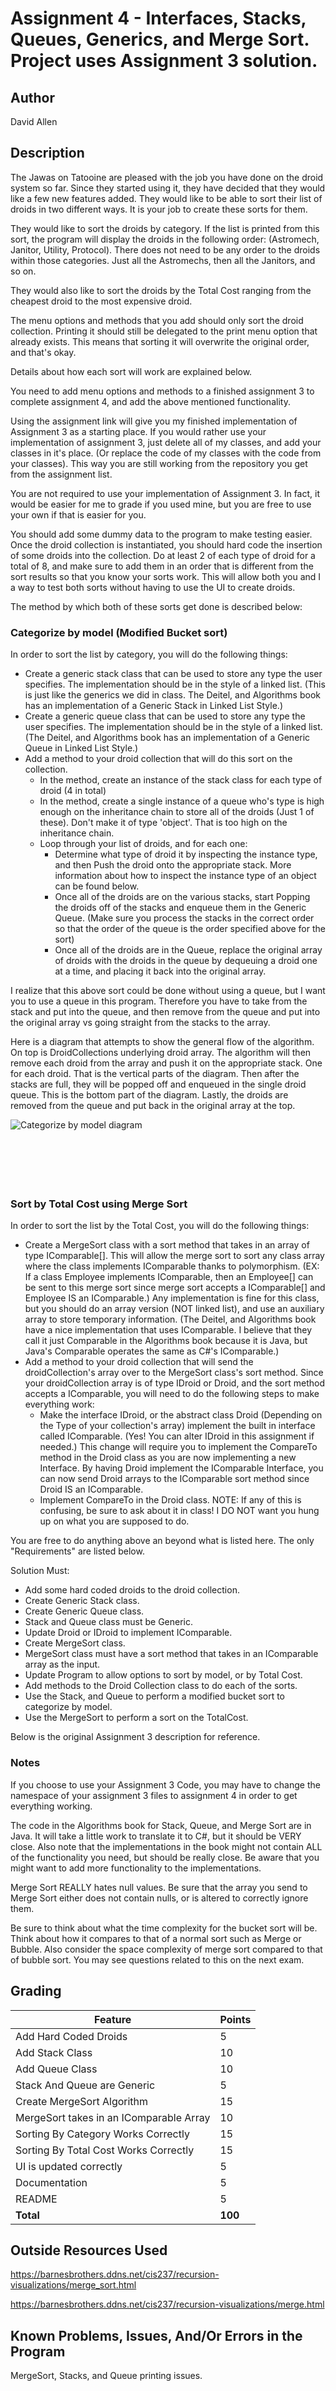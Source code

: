 # Assignment 4 - Interfaces, Stacks, Queues, Generics, and Merge Sort. Project uses Assignment 3 solution.

## Author

David Allen

## Description

The Jawas on Tatooine are pleased with the job you have done on the droid system so far. Since they started using it, they have decided that they would like a few new features added. They would like to be able to sort their list of droids in two different ways. It is your job to create these sorts for them.

They would like to sort the droids by category. If the list is printed from this sort, the program will display the droids in the following order: (Astromech, Janitor, Utility, Protocol). There does not need to be any order to the droids within those categories. Just all the Astromechs, then all the Janitors, and so on.

They would also like to sort the droids by the Total Cost ranging from the cheapest droid to the most expensive droid.

The menu options and methods that you add should only sort the droid collection. Printing it should still be delegated to the print menu option that already exists. This means that sorting it will overwrite the original order, and that's okay.

Details about how each sort will work are explained below.

You need to add menu options and methods to a finished assignment 3 to complete assignment 4, and add the above mentioned functionality.

Using the assignment link will give you my finished implementation of Assignment 3 as a starting place. If you would rather use your implementation of assignment 3, just delete all of my classes, and add your classes in it's place. (Or replace the code of my classes with the code from your classes). This way you are still working from the repository you get from the assignment list.

You are not required to use your implementation of Assignment 3. In fact, it would be easier for me to grade if you used mine, but you are free to use your own if that is easier for you.

You should add some dummy data to the program to make testing easier. Once the droid collection is instantiated, you should hard code the insertion of some droids into the collection. Do at least 2 of each type of droid for a total of 8, and make sure to add them in an order that is different from the sort results so that you know your sorts work. This will allow both you and I a way to test both sorts without having to use the UI to create droids.

The method by which both of these sorts get done is described below:

### Categorize by model (Modified Bucket sort)
In order to sort the list by category, you will do the following things:

* Create a generic stack class that can be used to store any type the user specifies. The implementation should be in the style of a linked list. (This is just like the generics we did in class. The Deitel, and Algorithms book has an implementation of a Generic Stack in Linked List Style.)
* Create a generic queue class that can be used to store any type the user specifies. The implementation should be in the style of a linked list. (The Deitel, and Algorithms book has an implementation of a Generic Queue in Linked List Style.)
* Add a method to your droid collection that will do this sort on the collection.
  * In the method, create an instance of the stack class for each type of droid (4 in total)
  * In the method, create a single instance of a queue who's type is high enough on the inheritance chain to store all of the droids (Just 1 of these). Don't make it of type 'object'. That is too high on the inheritance chain.
  * Loop through your list of droids, and for each one:
    * Determine what type of droid it by inspecting the instance type, and then Push the droid onto the appropriate stack. More information about how to inspect the instance type of an object can be found below.
    * Once all of the droids are on the various stacks, start Popping the droids off of the stacks and enqueue them in the Generic Queue. (Make sure you process the stacks in the correct order so that the order of the queue is the order specified above for the sort)
    * Once all of the droids are in the Queue, replace the original array of droids with the droids in the queue by dequeuing a droid one at a time, and placing it back into the original array.

I realize that this above sort could be done without using a queue, but I want you to use a queue in this program. Therefore you have to take from the stack and put into the queue, and then remove from the queue and put into the original array vs going straight from the stacks to the array.

Here is a diagram that attempts to show the general flow of the algorithm. On top is DroidCollections underlying droid array. The algorithm will then remove each droid from the array and push it on the appropriate stack. One for each droid. That is the vertical parts of the diagram. Then after the stacks are full, they will be popped off and enqueued in the single droid queue. This is the bottom part of the diagram. Lastly, the droids are removed from the queue and put back in the original array at the top.

![Categorize by model diagram](https://barnesbrothers.net/cis237/assignmentImages/cis237_assignment_4_bucket_sort.png)
<br/><br/><br/><br/><br/><br/>

### Sort by Total Cost using Merge Sort
In order to sort the list by the Total Cost, you will do the following things:

* Create a MergeSort class with a sort method that takes in an array of type IComparable[]. This will allow the merge sort to sort any class array where the class implements IComparable thanks to polymorphism. (EX: If a class Employee implements IComparable, then an Employee[] can be sent to this merge sort since merge sort accepts a IComparable[] and Employee IS an IComparable.) Any implementation is fine for this class, but you should do an array version (NOT linked list), and use an auxiliary array to store temporary information. (The Deitel, and Algorithms book have a nice implementation that uses IComparable. I believe that they call it just Comparable in the Algorithms book because it is Java, but Java's Comparable operates the same as C#'s IComparable.)
* Add a method to your droid collection that will send the droidCollection's array over to the MergeSort class's sort method. Since your droidCollection array is of type IDroid or Droid, and the sort method accepts a IComparable, you will need to do the following steps to make everything work:
  * Make the interface IDroid, or the abstract class Droid (Depending on the Type of your collection's array) implement the built in interface called IComparable. (Yes! You can alter IDroid in this assignment if needed.) This change will require you to implement the CompareTo method in the Droid class as you are now implementing a new Interface. By having Droid implement the IComparable Interface, you can now send Droid arrays to the IComparable sort method since Droid IS an IComparable.
  * Implement CompareTo in the Droid class.
NOTE: If any of this is confusing, be sure to ask about it in class! I DO NOT want you hung up on what you are supposed to do.

You are free to do anything above an beyond what is listed here. The only "Requirements" are listed below.

Solution Must:
* Add some hard coded droids to the droid collection.
* Create Generic Stack class.
* Create Generic Queue class.
* Stack and Queue class must be Generic.
* Update Droid or IDroid to implement IComparable.
* Create MergeSort class.
* MergeSort class must have a sort method that takes in an IComparable array as the input.
* Update Program to allow options to sort by model, or by Total Cost.
* Add methods to the Droid Collection class to do each of the sorts.
* Use the Stack, and Queue to perform a modified bucket sort to categorize by model.
* Use the MergeSort to perform a sort on the TotalCost.

Below is the original Assignment 3 description for reference.

### Notes

If you choose to use your Assignment 3 Code, you may have to change the namespace of your assignment 3 files to assignment 4 in order to get everything working.

The code in the Algorithms book for Stack, Queue, and Merge Sort are in Java. It will take a little work to translate it to C#, but it should be VERY close. Also note that the implementations in the book might not contain ALL of the functionality you need, but should be really close. Be aware that you might want to add more functionality to the implementations.

Merge Sort REALLY hates null values. Be sure that the array you send to Merge Sort either does not contain nulls, or is altered to correctly ignore them.

Be sure to think about what the time complexity for the bucket sort will be. Think about how it compares to that of a normal sort such as Merge or Bubble. Also consider the space complexity of merge sort compared to that of bubble sort. You may see questions related to this on the next exam.

## Grading
| Feature                                 | Points |
|-----------------------------------------|--------|
| Add Hard Coded Droids                   | 5      |
| Add Stack Class                         | 10     |
| Add Queue Class                         | 10     |
| Stack And Queue are Generic             | 5      |
| Create MergeSort Algorithm              | 15     |
| MergeSort takes in an IComparable Array | 10     |
| Sorting By Category Works Correctly     | 15     |
| Sorting By Total Cost Works Correctly   | 15     |
| UI is updated correctly                 | 5      |
| Documentation                           | 5      |
| README                                  | 5      |
| **Total**                               | **100**|

## Outside Resources Used

https://barnesbrothers.ddns.net/cis237/recursion-visualizations/merge_sort.html

https://barnesbrothers.ddns.net/cis237/recursion-visualizations/merge.html

## Known Problems, Issues, And/Or Errors in the Program

MergeSort, Stacks, and Queue printing issues.

<br/><br/><br/><br/><br/><br/><br/><br/>

## Assignment 3 Description for reference

## Description

The Jawas on Tatooine have recently opened a droid factory and they want to hire you to write a program to hold a list of the available droids, and the price of each droid. The price is based on the type: (protocol, utility, janitor, or astromech), the material used, and the various options that a particular droid has. The Jawa will choose the various options for a specific droid when adding that droid to the list of droids.

The program will keep a list of Droids that are created. This list MUST be an Array. The array should be of a type that is high enough on the inheritance chain that all droids no matter what type they are can be stored in it (Think Polymorphism). Don't make it of type 'object'. That is too high on the inheritance chain. Also, just make the size of the array large enough that it can accommodate some droids. 100 is a good number that comes to mind. I'm not concerned with it being auto-resizing, or anything fancy.

A Jawa will be presented with a user interface to add a new Droid, or print the current Droid list. Adding a new Droid will require input from the Jawa to create the new droid. Once all of the needed information is added for the droid, the new droid will be added to the droid collection.

If a Jawa decides to print the collection of droids in inventory, the program should loop through all of the droids in the collection and print out all of the various properties of each droid as well as the total cost of the droid. You should try to use a combination of the ToString and TotalCost method/property along with Polymorphism to reduce the amount of code needed to print the results of each droid.
NOTE: You may want to print each droid as a block of text rather than trying to cram all of the various properties for the droid onto a single line.

All of the prices for the various aspects of a droid are left up to you to determine. If I was doing it though, I would probably have a small set price for each of the following general options, and not get too specific to save time. ie:
1. A price for the droid model (protocol, utility, etc.)
2. A few different material choices (Something Made up), each with a different price
3. A price for each additional option. One of the various option bools listed below. (3 options * $10 per option)
4. A price per quantity option such as: numberOfLanguages, and numberOfShips (3 ships * $10 per ship)

The program comes with an Interface IDroid that must be implemented by subclasses and can NOT be altered. You MUST use it as it. It contains a public method called CalculateTotalCost, and a public Property called TotalCost. CalculateTotalCost returns a void, so it's job is to access the properties of the droid and literally calculate the total cost and then store it in a class level variable. It does not return the Total Cost. It only Calculates it.
The TotalCost property is how you will get access to the total cost of the droid. This will be zero until CalculateTotalCost is called. Then it will have a value.
I didn't make CalculateTotalCost return the calculated value because I wanted you to have to implement both a method and a property in subclasses. Additionally, this should also demonstrate how an Interface acts as a contract and requires you to write things a certain way. Even if you don't agree with it.

You should put all of your UI into a UI class that will handle getting all of the necessary information from the Jawa, and display the feedback to the Jawa.

You should create a class for the collection of the Droids. The DroidCollection class should contain the array that holds the droids, and maintain any internal information needed to manage that array. It should have an add method that will do the work of determining which instance of a droid needs to be created and added to the array. The UI class will prompt for the needed information to add a droid, and then when it has all of the info, it will send it to the add method, which will then determine which type to add based on the 'model' that was entered. The add method might be a good place to do method overloading, though not required.

You should follow the concepts about inheritance talked about in class, and work hard at DRY (Don't Repeat Yourself) Principles.

## Classes

The program should have a base abstract class called Droid with the following variables, properties, constructors, methods, etc that implements the IDroid interface.

Droid:

* Variables: material (string), color (string), totalCost (decimal)
* Constructors: 2 parameter constructor (string, string)
* Property: TotalCost to return the cost of the droid (Required by the interface)
* Public Methods:
	* ToString: return a formatted string containing the properties of the droid.
	* CalculateTotalCost: Required by the interface to calculate and store the total cost.
* Protected Methods:
	* Your Choice - But think about what might be able to be protected to save you work in derived classes.

There should be two derived classes from the abstract class Droid with appropriate variables, methods and properties. Both of these droid types can be created by a Jawa.

Protocol:

* Variables: numberLanguages (int)
* Constant: costPerLanguage
* Constructors: 3 parameter constructor (string, string, int)
	* Uses the base class (Droid) constructor
* Public Methods:
	* ToString: return a formatted string containing the variables
	* CalculateTotalCost: Calculate the totalCost based on the number of languages and droid type. Then add those values to any costs that can be calculated by the base class.

Utility:

* Variables: toolbox (bool), computerConnection (bool), scanner (bool)
* Constructors: 5 parameter constructor (string, string, bool, bool, bool)
	* Uses the base class (Droid) constructor
* Public Methods:
	* ToString: return a formatted string containing the variables
	* CalculateTotalCost: Calculates totalCost by calculating the cost of each selected option and droid type. Then add those values to any costs that can be calculated by the base class.

There should be two more derived classes from the class Utility with appropriate variables, methods and properties.
NOTE: Even though Utility is the base class for these droids, Utility itself is still a valid droid option that can be created in the system.

Janitor:

* Variables: broom (bool), vacuum (bool)
* Constructors: 7 parameter constructor (string, string, bool, bool, bool, bool, bool)
	* Uses the base class (Utility) constructor
* Public Methods:
	* ToString: return a formatted string containing the variables
	* CalculateTotalCost: Calculate totalCost by calculating the cost of each selected option and droid type. Then add those values to any costs that can be calculated by the base class.

Astromech:

* Variables: navigation (bool), numberShips (int)
* Constant: costPerShip
* Constructors: 7 parameter constructor (string, string, bool, bool, bool, bool, int)
	* Uses the base class (Utility) constructor
* Public Methods:
	* ToString: return a formatted string containing the variables
	* CalculateTotalCost: Calculate totalCost by calculating the cost of each selected option, the cost based on the number of ships, and the droid type. Then add those values to any costs that can be calculated by the base class.

![Droid Class Diagram](http://barnesbrothers.ddns.net/cis237/assignmentImages/DroidClassDiagram.jpg "Droid Class Diagram")

## Solution Requirements

Solution Must:

* Allow Jawa to add a new droid of either (Protocol, Utility, Janitor, or Astromech) to the list
* Allow Jawa to print the list of droids out.
* Do NOT make any changes to the IDroid interface.
* Create abstract class Droid that implements IDroid
* Derive two classes (Protocol and Utility) from the class Droid
* Derive two classes (Janitor and Astromech) from the class Utility
* Each derived class (Protocol, Utility, Janitor, and Astromnech) must either implement or override the ToString and CalculateTotalCost methods
* Create a UI class
* Create a DroidCollection class
* Use private, public and protected appropriately.
* Use abstract, virtual, and override appropriately.
* Have sufficient comments about what you are doing in the code.

### Notes

If you did not do well on Assignment 1, you may want to look at the Assignment 1 Key that I did for some help related to UI classes, Collection classes, arrays, and structure.

It may be beneficial for you to create extra methods within the droid sub classes. You are not limited to the ones mentioned. You may even find it useful to make some additional ones that are protected and virtual.

